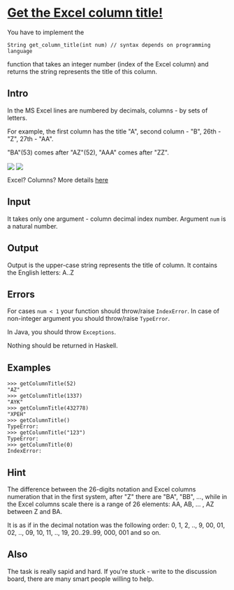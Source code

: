 # [Get the Excel column title!](https://www.codewars.com/kata/get-the-excel-column-title "https://www.codewars.com/kata/56d082c24f60457198000e77")

You have to implement the 

`String get_column_title(int num) // syntax depends on programming language`

function that takes an integer number (index of the Excel column) and returns the string represents the title of this column.

## Intro
In the MS Excel lines are numbered by decimals, columns - by sets of letters.

For example, the first column has the title "A", second column - "B", 26th - "Z", 27th - "AA". 

"BA"(53) comes after "AZ"(52), "AAA" comes after "ZZ".

<img src="http://i.imgur.com/mSus9fj.png" align=center></img>
<img src="http://i.imgur.com/6iDaoef.png" align=center></img>

Excel? Columns? More details [here](https://en.wikipedia.org/wiki/Microsoft_Excel)

## Input
It takes only one argument - column decimal index number.
Argument `num` is a natural number.

## Output
Output is the upper-case string represents the title of column. It contains the English letters: A..Z

## Errors
For cases `num < 1` your function should throw/raise `IndexError`. In case of non-integer argument you should throw/raise `TypeError`.

In Java, you should throw `Exceptions`.

Nothing should be returned in Haskell.

## Examples
```
>>> getColumnTitle(52)
"AZ"
>>> getColumnTitle(1337)
"AYK"
>>> getColumnTitle(432778)
"XPEH"
>>> getColumnTitle()
TypeError:
>>> getColumnTitle("123")
TypeError:
>>> getColumnTitle(0)
IndexError:
```

## Hint
The difference between the 26-digits notation and Excel columns numeration that in the first system, after "Z" there are "BA", "BB", ..., while in the Excel columns scale there is a range of 26 elements: AA, AB, ... , AZ between Z and BA. 

It is as if in the decimal notation was the following order: 0, 1, 2, .., 9, 00, 01, 02, .., 09, 10, 11, .., 19, 20..29..99, 000, 001 and so on.

## Also
The task is really sapid and hard. If you're stuck - write to the discussion board, there are many smart people willing to help.
